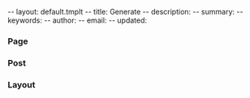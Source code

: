 -- layout: default.tmplt
-- title: Generate
-- description:
-- summary:
-- keywords:
-- author:
-- email:
-- updated:
### Page


### Post


### Layout

